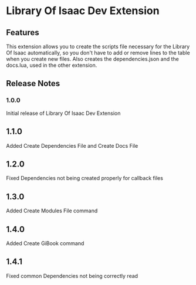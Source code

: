 # Library Of Isaac Dev Extension

## Features

This extension allows you to create the scripts file necessary for the Library Of Isaac automatically, so you don't have to add or remove lines to the table when you create new files.
Also creates the dependencies.json and the docs.lua, used in the other extension.



## Release Notes

### 1.0.0

Initial release of Library Of Isaac Dev Extension

## 1.1.0

Added Create Dependencies File and Create Docs File 

## 1.2.0

Fixed Dependencies not being created properly for callback files

## 1.3.0

Added Create Modules File command

## 1.4.0

Added Create GiBook command

## 1.4.1

Fixed common Dependencies not being correctly read
